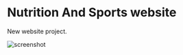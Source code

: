 # Nutrition And Sports website

New website project.


![screenshot](https://github.com/bberkduman/Sem-nutrition-website/assets/148946237/e39f6dfa-fa48-41a0-a36b-fa26ac38221e)


